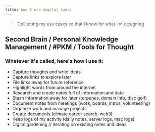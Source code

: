 ```yaml
---
title: how I use digital tools
---
```

> Collecting my use cases so that I know for what I'm designing

## Second Brain / Personal Knowledge Management / #PKM / Tools for Thought
### Whatever it's called, here's how I use it:

- Capture thoughts and write ideas
- Capture links to explore later
- File links away for future reference
- Highlight words from around the internet
- Research and create notes full of information and data
- Stash information away for later (terpenes, domain info, disc golf)
- Document notes from meetings (work, boards, intros, volunteering)
- Organize work and manage projects
- Create documents (climate career search, web3)
- Keep logs of my activity (daily notes, server logs, mac logs)
- Digital gardening // iterating on existing notes and ideas